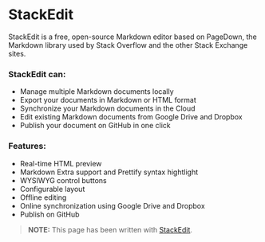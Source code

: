 StackEdit
=========

StackEdit is a free, open-source Markdown editor based on PageDown, the Markdown library used by Stack Overflow and the other Stack Exchange sites.

### StackEdit can:
 
 - Manage multiple Markdown documents locally
 - Export your documents in Markdown or HTML format
 - Synchronize your Markdown documents in the Cloud
 - Edit existing Markdown documents from Google Drive and Dropbox
 - Publish your document on GitHub in one click

### Features:

 - Real-time HTML preview
 - Markdown Extra support and Prettify syntax hightlight
 - WYSIWYG control buttons
 - Configurable layout
 - Offline editing
 - Online synchronization using Google Drive and Dropbox
 - Publish on GitHub

> **NOTE:** This page has been written with [StackEdit][1].

  [1]: http://benweet.github.io/stackedit/ "StackEdit"